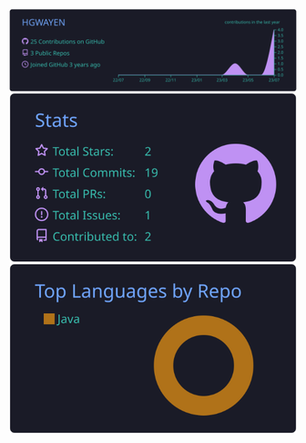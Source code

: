 ![](https://raw.githubusercontent.com/HGWAYEN/HGWAYEN/master/profile-summary-card-output/tokyonight/0-profile-details.svg)
![](https://raw.githubusercontent.com/HGWAYEN/HGWAYEN/master/profile-summary-card-output/tokyonight/3-stats.svg)![](https://raw.githubusercontent.com/HGWAYEN/HGWAYEN/master/profile-summary-card-output/tokyonight/1-repos-per-language.svg)
